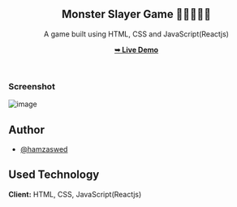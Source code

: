 <div align="center">

  <br />
  <br />

  <h2 align="center">Monster Slayer Game 🦸‍♀️🤜🤛👾</h2>

A game built using HTML, CSS and JavaScript(Reactjs)

<a href="https://hamzaswed.github.io/vanillajs-quote-generator-project"><strong>➥ Live Demo</strong></a>

</div>

<br />

### Screenshot

![image](https://github.com/hamzaswed/vanillajs-quote-generator-project/assets/81015655/cac955cc-f4a5-4126-83f9-a572c3962777)

## Author

- [@hamzaswed](https://github.com/hamzaswed)

## Used Technology

**Client:** HTML, CSS, JavaScript(Reactjs)
